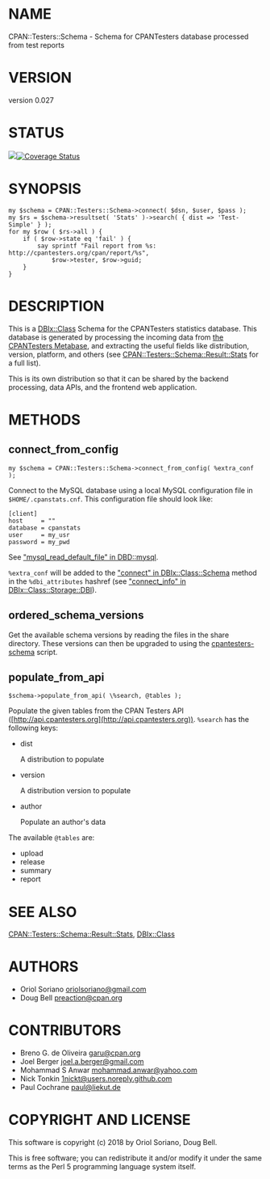 # NAME

CPAN::Testers::Schema - Schema for CPANTesters database processed from test reports

# VERSION

version 0.027

# STATUS

<a href="https://travis-ci.org/cpan-testers/cpantesters-schema"><img src="https://travis-ci.org/cpan-testers/cpantesters-schema.svg?branch=master"></a><a href="https://coveralls.io/r/cpan-testers/cpantesters-schema"><img src="https://coveralls.io/repos/cpan-testers/cpantesters-schema/badge.png" alt="Coverage Status" /></a>

# SYNOPSIS

    my $schema = CPAN::Testers::Schema->connect( $dsn, $user, $pass );
    my $rs = $schema->resultset( 'Stats' )->search( { dist => 'Test-Simple' } );
    for my $row ( $rs->all ) {
        if ( $row->state eq 'fail' ) {
            say sprintf "Fail report from %s: http://cpantesters.org/cpan/report/%s",
                $row->tester, $row->guid;
        }
    }

# DESCRIPTION

This is a [DBIx::Class](https://metacpan.org/pod/DBIx%3A%3AClass) Schema for the CPANTesters statistics database.
This database is generated by processing the incoming data from [the
CPANTesters Metabase](http://metabase.cpantesters.org), and extracting
the useful fields like distribution, version, platform, and others (see
[CPAN::Testers::Schema::Result::Stats](https://metacpan.org/pod/CPAN%3A%3ATesters%3A%3ASchema%3A%3AResult%3A%3AStats) for a full list).

This is its own distribution so that it can be shared by the backend
processing, data APIs, and the frontend web application.

# METHODS

## connect\_from\_config

    my $schema = CPAN::Testers::Schema->connect_from_config( %extra_conf );

Connect to the MySQL database using a local MySQL configuration file
in `$HOME/.cpanstats.cnf`. This configuration file should look like:

    [client]
    host     = ""
    database = cpanstats
    user     = my_usr
    password = my_pwd

See ["mysql\_read\_default\_file" in DBD::mysql](https://metacpan.org/pod/DBD%3A%3Amysql#mysql_read_default_file).

`%extra_conf` will be added to the ["connect" in DBIx::Class::Schema](https://metacpan.org/pod/DBIx%3A%3AClass%3A%3ASchema#connect)
method in the `%dbi_attributes` hashref (see
["connect\_info" in DBIx::Class::Storage::DBI](https://metacpan.org/pod/DBIx%3A%3AClass%3A%3AStorage%3A%3ADBI#connect_info)).

## ordered\_schema\_versions

Get the available schema versions by reading the files in the share
directory. These versions can then be upgraded to using the
[cpantesters-schema](https://metacpan.org/pod/cpantesters-schema) script.

## populate\_from\_api

    $schema->populate_from_api( \%search, @tables );

Populate the given tables from the CPAN Testers API ([http://api.cpantesters.org](http://api.cpantesters.org)).
`%search` has the following keys:

- dist

    A distribution to populate

- version

    A distribution version to populate

- author

    Populate an author's data

The available `@tables` are:

- upload
- release
- summary
- report

# SEE ALSO

[CPAN::Testers::Schema::Result::Stats](https://metacpan.org/pod/CPAN%3A%3ATesters%3A%3ASchema%3A%3AResult%3A%3AStats), [DBIx::Class](https://metacpan.org/pod/DBIx%3A%3AClass)

# AUTHORS

- Oriol Soriano <oriolsoriano@gmail.com>
- Doug Bell <preaction@cpan.org>

# CONTRIBUTORS

- Breno G. de Oliveira <garu@cpan.org>
- Joel Berger <joel.a.berger@gmail.com>
- Mohammad S Anwar <mohammad.anwar@yahoo.com>
- Nick Tonkin <1nickt@users.noreply.github.com>
- Paul Cochrane <paul@liekut.de>

# COPYRIGHT AND LICENSE

This software is copyright (c) 2018 by Oriol Soriano, Doug Bell.

This is free software; you can redistribute it and/or modify it under
the same terms as the Perl 5 programming language system itself.
